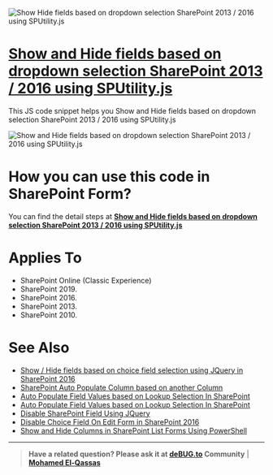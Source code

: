 ![Show Hide fields based on dropdown selection SharePoint 2013 / 2016 using SPUtility.js](https://user-images.githubusercontent.com/49816567/88267041-e8441680-ccd8-11ea-8df6-9f0bbf5f1ebf.png)
# [Show and Hide fields based on dropdown selection SharePoint 2013 / 2016 using SPUtility.js](https://spgeeks.devoworx.com/show-hide-fields-based-on-a-drop-down-using-sputility-js/)

This JS code snippet helps you Show and Hide fields based on dropdown selection SharePoint 2013 / 2016 using SPUtility.js

![Show and Hide fields based on dropdown selection SharePoint 2013 / 2016 using SPUtility.js](https://i2.wp.com/spgeeks.devoworx.com/wp-content/uploads/2017/12/hide-show-columns-in-custom-list-based-on-dropdown-selection-in-new-form-in-sharepoint.gif)

# How you can use this code in SharePoint Form?

You can find the detail steps at **[Show and Hide fields based on dropdown selection SharePoint 2013 / 2016 using SPUtility.js](https://spgeeks.devoworx.com/show-hide-fields-based-on-a-drop-down-using-sputility-js/)**


# Applies To

- SharePoint Online (Classic Experience)
- SharePoint 2019.
- SharePoint 2016.
- SharePoint 2013.
- SharePoint 2010.

# See Also

- [Show / Hide fields based on choice field selection using JQuery in SharePoint 2016](https://spgeeks.devoworx.com/show-hide-fields-based-on-choice-field-selection-using-jquery-in-sharepoint/)
- [SharePoint Auto Populate Column based on another Column](https://spgeeks.devoworx.com/show-hide-fields-based-on-choice-field-selection-using-jquery-in-sharepoint/)
- [Auto Populate Field Values based on Lookup Selection In SharePoint](https://spgeeks.devoworx.com/auto-populate-column-based-on-another-column/)
- [Auto Populate Field Values based on Lookup Selection In SharePoint](https://spgeeks.devoworx.com/autofill-list-form-fields-based-on-lookup-selection-in-sharepoint/)
- [Disable SharePoint Field Using JQuery](https://spgeeks.devoworx.com/disable-field-edit-form-sharepoint/)
- [Disable Choice Field On Edit Form in SharePoint 2016](https://spgeeks.devoworx.com/read-only-choice-field-in-sharepoint/)
- [Show and Hide Columns in SharePoint List Forms Using PowerShell](https://spgeeks.devoworx.com/show-hide-columns-in-sharepoint-list-forms/)

--------------
> **Have a related question? Please ask it at [deBUG.to](https://deBUG.to) Community** | **[Mohamed El-Qassas](https://devoworx.com)**
